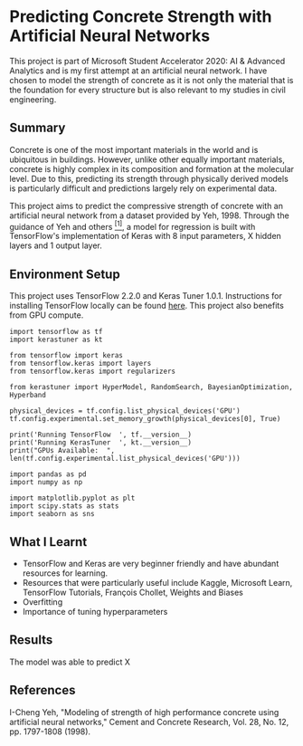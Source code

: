 
# Predicting Concrete Strength with Artificial Neural Networks
This project is part of Microsoft Student Accelerator 2020: AI & Advanced Analytics and is my first attempt at an artificial neural network. I have chosen to model the strength of concrete as it is not only the material that is the foundation for every structure but is also relevant to my studies in civil engineering.

  ## Summary
  Concrete is one of the most important materials in the world and is ubiquitous in buildings. However, unlike other equally important materials, concrete is highly complex in its composition and formation at the molecular level. Due to this, predicting its strength through physically derived models is particularly difficult and predictions largely rely on experimental data.

This project aims to predict the compressive strength of concrete with an artificial neural network from a dataset provided by Yeh, 1998. Through the guidance of Yeh and others [<sup>[1]</sup>](#References), a model for regression is built with TensorFlow's implementation of Keras with 8 input parameters, X hidden layers and 1 output layer.

## Environment Setup
This project uses TensorFlow 2.2.0 and Keras Tuner 1.0.1. Instructions for installing TensorFlow locally can be found [here](https://www.tensorflow.org/install). This project also benefits from GPU compute.

    import tensorflow as tf
    import kerastuner as kt
    
    from tensorflow import keras
    from tensorflow.keras import layers
    from tensorflow.keras import regularizers
    
    from kerastuner import HyperModel, RandomSearch, BayesianOptimization, Hyperband
    
    physical_devices = tf.config.list_physical_devices('GPU') 
    tf.config.experimental.set_memory_growth(physical_devices[0], True)
    
    print('Running TensorFlow  ', tf.__version__)
    print('Running KerasTuner  ', kt.__version__)
    print("GPUs Available:  ", len(tf.config.experimental.list_physical_devices('GPU')))
    
    import pandas as pd
    import numpy as np
    
    import matplotlib.pyplot as plt
    import scipy.stats as stats
    import seaborn as sns

## What I Learnt

 - TensorFlow and Keras are very beginner friendly and have abundant resources for learning.
 - Resources that were particularly useful include Kaggle, Microsoft Learn, TensorFlow Tutorials, 
François Chollet, Weights and Biases
 - Overfitting 
 - Importance of tuning hyperparameters
 
## Results
The model was able to predict X

## References
I-Cheng Yeh, "Modeling of strength of high performance concrete using artificial neural networks," Cement and Concrete Research, Vol. 28, No. 12, pp. 1797-1808 (1998).
